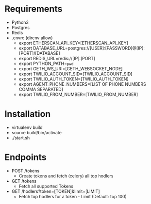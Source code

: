 # Requirements
* Python3
* Postgres
* Redis
* .envrc (direnv allow)
    * export ETHERSCAN_API_KEY=[ETHERSCAN_API_KEY]
    * export DATABASE_URL=postgres://[USER]:[PASSWORD]@[IP]:[PORT]/[DATABASE]
    * export REDIS_URL=redis://[IP]:[PORT]
    * export PYTHON_PATH=`pwd`
    * export GETH_WS_URI=[GETH_WEBSOCKET_NODE]
    * export TWILIO_ACCOUNT_SID=[TWILIO_ACCOUNT_SID]
    * export TWILIO_AUTH_TOKEN=[TWILIO_AUTH_TOKEN]
    * export AGENT_PHONE_NUMBERS=[LIST OF PHONE NUMBERS COMMA SEPARATED]
    * export TWILIO_FROM_NUMBER=[TWILIO_FROM_NUMBER]

# Installation
* virtualenv build
* source build/bin/activate
* ./start.sh


# Endpoints
* POST /tokens
    * Create tokens and fetch (celery) all top hodlers
* GET /tokens
    * Fetch all supported Tokens
* GET /hodlers?token=[TOKEN]&limit=[LIMIT]
    * Fetch top hodlers for a token - Limit (Default: top 100)
